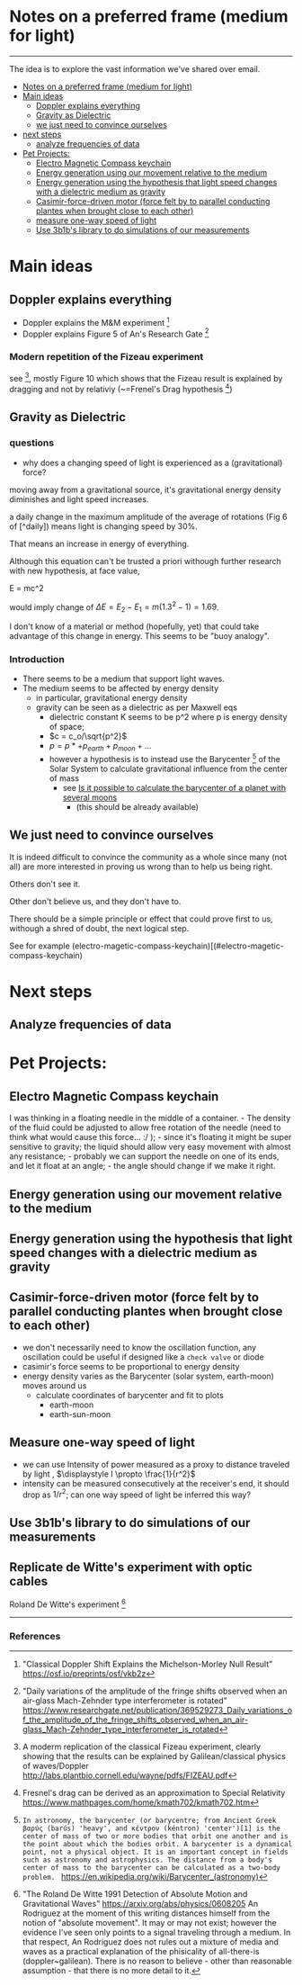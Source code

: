 # Notes on a preferred frame (medium for light)
------------------------------------

The idea is to explore the vast information we've shared over email.

- [Notes on a preferred frame (medium for light)](#notes-on-a-preferred-frame-medium-for-light)
- [Main ideas](#main-ideas)
  - [Doppler explains everything](#doppler-explains-everything)
  - [Gravity as Dielectric](#gravity-as-dielectric)
  - [we just need to convince ourselves](#we-just-need-to-convince-ourselves)
- [next steps](#next-steps)
  - [analyze frequencies of data](#analyze-frequencies-of-data)
- [Pet Projects:](#pet-projects)
  - [Electro Magnetic Compass keychain](#electro-magnetic-compass-keychain)
  - [Energy generation using our movement relative to the medium](#energy-generation-using-our-movement-relative-to-the-medium)
  - [Energy generation using the hypothesis that light speed changes with a dielectric medium as gravity](#energy-generation-using-the-hypothesis-that-light-speed-changes-with-a-dielectric-medium-as-gravity)
  - [Casimir-force-driven motor (force felt by to parallel conducting plantes when brought close to each other)](#casimir-force-driven-motor-force-felt-by-to-parallel-conducting-plantes-when-brought-close-to-each-other)
  - [measure one-way speed of light](#measure-one-way-speed-of-light)
  - [Use 3b1b's library to do simulations of our measurements](#use-3b1bs-library-to-do-simulations-of-our-measurements)



# Main ideas
## Doppler explains everything
* Doppler explains the M&M experiment [^mm_doppler_osf]
* Doppler explains Figure 5 of An's Research Gate [^daily_variations_rg]

### Modern repetition of the Fizeau experiment
see [^modern_fizeau_experiment], mostly Figure 10 which shows that the Fizeau result is explained by dragging and not by relativiy (~=Frenel's Drag hypothesis [^fresnels_drag_from_sr_mathpages])

## Gravity as Dielectric

### questions
* why does a changing speed of light is experienced as a (gravitational) force?

moving away from a gravitational source, it's gravitational energy density diminishes and light speed increases.

a daily change in the maximum amplitude of the average of rotations (Fig 6 of [^daily]) means light is changing speed by 30%.

That means an increase in energy of everything.

Although this equation can't be trusted a priori withough further research with new hypothesis, at face value,

E = mc^2

would imply change of $\Delta E=E_2-E_1=m(1.3^2-1)=1.69$.

I don't know of a material or method (hopefully, yet) that could take advantage of this change in energy. This seems to be "buoy analogy".


### Introduction
* There seems to be a medium that support light waves.
* The medium seems to be affected by energy density
  * in particular, gravitational energy density
  * gravity can be seen as a dielectric as per Maxwell eqs
    * dielectric constant K seems to be p^2 where p is energy density of space;
    * $c = c_o/\sqrt{p^2}$
    * $p = p* + p_{earth} + p_{moon} + ...$
    * however a hypothesis is to instead use the Barycenter [^barycenter] of the Solar System to calculate gravitational influence from the center of mass
      * see [Is it possible to calculate the barycenter of a planet with several moons](https://qr.ae/ps6SQe)
        * (this should be already available)

## We just need to convince ourselves
It is indeed difficult to convince the community as a whole since many (not all) are more interested in proving us wrong than to help us being right.

Others don't see it.

Other don't believe us, and they don't have to.

There should be a simple principle or effect that could prove first to us, withough a shred of doubt, the next logical step.

See for example (electro-magetic-compass-keychain)[(#electro-magetic-compass-keychain)

# Next steps

## Analyze frequencies of data

# Pet Projects:

## Electro Magnetic Compass keychain
I was thinking in a floating needle in the middle of a container.
    - The density of the fluid could be adjusted to allow free rotation of the needle (need to think what would cause this force... :/ );
    - since it's floating it might be super sensitive to gravity; the liquid should allow very easy movement with almost any resistance;
    - probably we can support the needle on one of its ends, and let it float at an angle;
    - the angle should change if we make it right.

## Energy generation using our movement relative to the medium

## Energy generation using the hypothesis that light speed changes with a dielectric medium as gravity

## Casimir-force-driven motor (force felt by to parallel conducting plantes when brought close to each other)
* we don't necessarily need to know the oscillation function, any oscillation could be useful if designed like a `check valve` or diode
* casimir's force seems to be proportional to energy density
* energy density varies as the Barycenter (solar system, earth-moon) moves around us
  * calculate coordinates of barycenter and fit to plots
    * earth-moon
    * earth-sun-moon

## Measure one-way speed of light
* we can use Intensity of power measured as a proxy to distance traveled by light , $\displaystyle I \propto \frac{1}{r^2}$
* intensity can be measured consecutively at the receiver's end, it should drop as $1/r^2$; can one way speed of light be inferred this way?

## Use 3b1b's library to do simulations of our measurements

## Replicate de Witte's experiment with optic cables
 Roland De Witte's experiment [^de_witte_coaxial_xch]

---
### References

[^mm_doppler_osf]: "Classical Doppler Shift Explains the
Michelson-Morley Null Result" https://osf.io/preprints/osf/vkb2z

[^daily_variations_rg]: "Daily variations of the amplitude of the fringe shifts observed when an air-glass Mach-Zehnder type interferometer is rotated" https://www.researchgate.net/publication/369529273_Daily_variations_of_the_amplitude_of_the_fringe_shifts_observed_when_an_air-glass_Mach-Zehnder_type_interferometer_is_rotated

[^modern_fizeau_experiment]: A moderm replication of the classical Fizeau experiment, clearly showing that the results can be explained by Galilean/classical physics of waves/Doppler http://labs.plantbio.cornell.edu/wayne/pdfs/FIZEAU.pdf

[^de_witte_coaxial_xch]: "The Roland De Witte 1991 Detection of Absolute Motion and Gravitational Waves" https://arxiv.org/abs/physics/0608205 An Rodriguez at the moment of this writing distances himself from the notion of "absolute movement". It may or may not exist; however the evidence I've seen only points to a signal traveling through a medium. In that respect, An Rodriguez does not rules out a mixture of media and waves as a practical explanation of the phisicality of all-there-is (doppler~galilean). There is no reason to believe - other than reasonable assumption - that there is no more detail to it.

[^barycenter]: `In astronomy, the barycenter (or barycentre; from Ancient Greek βαρύς (barús) 'heavy', and κέντρον (kéntron) 'center')[1] is the center of mass of two or more bodies that orbit one another and is the point about which the bodies orbit. A barycenter is a dynamical point, not a physical object. It is an important concept in fields such as astronomy and astrophysics. The distance from a body's center of mass to the barycenter can be calculated as a two-body problem. ` https://en.wikipedia.org/wiki/Barycenter_(astronomy)

[^fresnels_drag_from_sr_mathpages]: Fresnel's drag can be derived as an approximation to Special Relativity https://www.mathpages.com/home/kmath702/kmath702.htm
